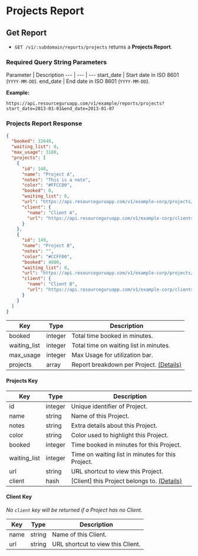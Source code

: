 # Projects Report

## Get Report

* `GET /v1/:subdomain/reports/projects` returns a **Projects Report**.

### Required Query String Parameters

Parameter | Description
--- | --- | ---
start_date | Start date in ISO 8601 (`YYYY-MM-DD`).
end_date | End date in ISO 8601 (`YYYY-MM-DD`).

**Example:**

```
https://api.resourceguruapp.com/v1/example/reports/projects?start_date=2013-01-01&end_date=2013-01-07
```

### Projects Report Response

```json
{
  "booked": 32640,
  "waiting_list": 0,
  "max_usage": 3180,
  "projects": [
    {
      "id": 148,
      "name": "Project A",
      "notes": "This is a note",
      "color": "#FFCC00",
      "booked": 0,
      "waiting_list": 0,
      "url": "https://api.resourceguruapp.com/v1/example-corp/projects/1",
      "client": {
        "name": "Client A",
        "url": "https://api.resourceguruapp.com/v1/example-corp/clients/1"
      }
    },
    {
      "id": 149,
      "name": "Project B",
      "notes": "",
      "color": "#CCFF00",
      "booked": 4800,
      "waiting_list": 0,
      "url": "https://api.resourceguruapp.com/v1/example-corp/projects/2",
      "client": {
        "name": "Client B",
        "url": "https://api.resourceguruapp.com/v1/example-corp/clients/2"
      }
    }
  ]
}
```

Key | Type | Description
--- | --- | ---
booked | integer | Total time booked in minutes.
waiting_list | integer | Total time on waiting list in minutes.
max_usage | integer | Max Usage for utilization bar. 
projects | array | Report breakdown per Project. [(Details)](#projects-key)

#### Projects Key

Key | Type | Description
--- | --- | ---
id  | integer | Unique identifier of Project.
name | string | Name of this Project.
notes | string | Extra details about this Project.
color | string | Color used to highlight this Project.
booked | integer | Time booked in minutes for this Project.
waiting_list | integer | Time on waiting list in minutes for this Project.
url | string | URL shortcut to view this Project.
client | hash | [Client] this Project belongs to. [(Details)](#client-key)

#### Client Key
*No `client` key will be returned if a Project has no Client.*

Key | Type | Description
--- | --- | ---
name | string | Name of this Client.
url | string | URL shortcut to view this Client.
